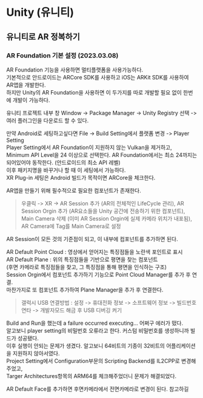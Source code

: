 # Unity (유니티)  
## 유니티로 AR 정복하기  
### AR Foundation 기본 설정 (2023.03.08)  
AR Foundation 기능을 사용하면 멀티플랫폼을 사용가능하다.  
기본적으로 안드로이드는 ARCore SDK를 사용하고 iOS는 ARKit SDK를 사용하여 AR앱을 개발한다.  
하지만 Unity의 AR Foundation을 사용하면 이 두가지를 따로 개발할 필요 없이 한번에 개발이 가능하다.  

유니티 프로젝트 내부 창 Window -> Package Manager -> Unity Registry 선택 -> 여러 플러그인을 다운로드 할 수 있다.

만약 Android로 세팅하고싶다면 File -> Build Setting에서 플랫폼 변경 -> Player Setting  
Player Setting에서 AR Foundation이 지원하지 않는 Vulkan을 제거하고,  
Minimum API Level을 24 이상으로 선택한다. AR Foundation에서는 최소 24까지는 되어있어야 동작한다. (안드로이드의 최소 API 레벨)  
이후 패키지명을 바꾸거나 할 때 이 세팅에서 가능하다.  
XR Plug-in 세팅은 Android 빌드가 목적이면 ARCore을 체크한다.  

AR앱을 만들기 위해 필수적으로 필요한 컴포넌트가 존재한다.  
> 우클릭 -> XR -> AR Session 추가 (AR의 전체적인 LifeCycle 관리), AR Session Orgin 추가 (AR요소들을 Unity 공간에 전송하기 위한 컴포넌트), Main Camera 삭제 (이미 AR Session Orgin에 실제 카메라 위치가 내포됨), AR Camera에 Tag를 Main Camera로 설정  

AR Session이 모든 것의 기준점이 되고, 이 내부에 컴포넌트를 추가하면 된다.  

AR Default Point Cloud : 영상에서 얻어지는 특징점들을 노란색 포인트로 표시  
AR Default Plane : 위의 특징점들을 기반으로 평면을 찾는 컴포넌트  
(후면 카메라로 특징점들을 찾고, 그 특징점을 통해 평면을 인식하는 구조)  
Session Orgin에서 컴포넌트 추가하기 기능으로 Point Cloud Manager를 추가 후 연결.  
마찬가지로 또 컴포넌트 추가하여 Plane Manager을 추가 후 연결한다.  

> 갤럭시 USB 연결방법 : 설정 -> 휴대전화 정보 -> 소프트웨어 정보 -> 빌드번호 연타 -> 개발자모드 해금 후 USB 디버깅 켜기  

Build and Run을 했는데 a failure occurred executing... 어쩌구 에러가 떴다.  
알고보니 player setting의 비밀번호 오류라고 한다. 커스텀 비밀번호를 생성하니까 빌드가 성공됐다.  
이후 실행이 안되는 문제가 생겼다. 알고보니 64비트의 기종이 32비트의 어플리케이션을 지원하지 않아서였다.  
Project Setting에서 Configuration부문의 Scripting Backend를 IL2CPP로 변경해주었고,  
Targer Architectures항목의 ARM64를 체크해주었더니 문제가 해결되었다.  

AR Default Face를 추가하면 후면카메라에서 전면카메라로 변경이 된다. 참고하길  
